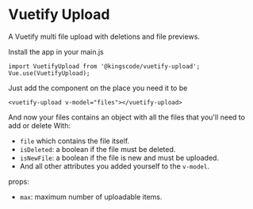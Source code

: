 # Vuetify Upload
A Vuetify multi file upload with deletions and file previews.

Install the app in your main.js
    
    import VuetifyUpload from '@kingscode/vuetify-upload';
    Vue.use(VuetifyUpload);

Just add the component on the place you need it to be

    <vuetify-upload v-model="files"></vuetify-upload>
    
And now your files contains an object with all the files that you'll need to add or delete
With:

- `file` which contains the file itself.
- `isDeleted`: a boolean if the file must be deleted.
- `isNewFile`: a boolean if the file is new and must be uploaded.
- And all other attributes you added yourself to the `v-model`.

props:
- `max`: maximum number of uploadable items.

